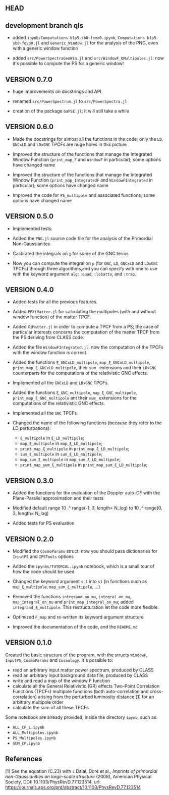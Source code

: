 ## HEAD


## development branch qls

- added `ipynb/Computations_b1p5-sb0-fevo0.ipynb`, `Computations_b1p5-sb0-fevo0.jl` and `Generic_Window.jl` for the analysis of the PNG, even with a generic window function

- added `src/PowerSpectraGenWin.jl` and `src/WindowF_QMultipoles.jl`: now it's possible to compute the PS for a generic window!


## VERSION 0.7.0

- huge improvements on docstrings and API.

- renamed `src/PowerSpectrum.jl` to `src/PowerSpectra.jl`

- creation of the package `GaPSE.jl`; it will still take a while

## VERSION 0.6.0

- Made the docstrings for almost all the functions in the code; only the `LD`, `GNCxLD` and `LDxGNC` TPCFs are huge holes in this picture

- Improved the structure of the functions that manage the Integrated Window Function (`print_map_F` and `WindowF` in particular); some options have changed name
  
- Improved the structure of the functions that manage the Integrated Window Function (`print_map_IntegratedF` and `WindowFIntegrated` in particular); some options have changed name

- Improved the code for `PS_multipole` and associated functions; some options have changed name

## VERSION 0.5.0

- Implemented tests.

- Added the `PNG.jl` source code file for the analysis of the Primordial Non-Gaussianites

- Calibrated the integrals on `χ` for some of the GNC terms

- Now you can compute the integral on `μ` (for `GNC`, `LD`,  `GNCxLD` and `LDxGNC` TPCFs) through three algorithms,and you can specify with one to use with the keyword argument `alg`:  `:quad`, `:lobatto`, and `:trap`.

## VERSION 0.4.0

- Added tests for all the previous features.

- Added `PPXiMatter.jl` for calculating the multipoles (with and without window function) of the matter TPCF.

- Added `XiMatter.jl` in order to compute a TPCF from a PS; the case of particular interests concerns the computation of the matter TPCF from the PS deriving from CLASS code.

- Added the file `WindowFIntegrated.jl`: now the computation of the TPCFs with the window function is correct.

- Added the functions `ξ_GNCxLD_multipole`, `map_ξ_GNCxLD_multipole`, `print_map_ξ_GNCxLD_multipole`, their `sum_` extensions and their `LDxGNC` counterparts for the computations of the relativistic GNC effects.

- Implemented all the `GNCxLD` and `LDxGNC` TPCFs.
  
- Added the functions `ξ_GNC_multipole`, `map_ξ_GNC_multipole`, `print_map_ξ_GNC_multipole` ant their `sum_` extensions for the computations of the relativistic GNC effects.

- Implemented all the `GNC` TPCFs.
  
- Changed the name of the following functions (because they refer to the LD perturbations):
  -  `ξ_multipole` in `ξ_LD_multipole`;
  -  `map_ξ_multipole` in `map_ξ_LD_multipole`;
  -  `print_map_ξ_multipole` in `print_map_ξ_LD_multipole`;
  -  `sum_ξ_multipole` in `sum_ξ_LD_multipole`;
  -  `map_sum_ξ_multipole` in `map_sum_ξ_LD_multipole`;
  -  `print_map_sum_ξ_multipole` in `print_map_sum_ξ_LD_multipole`;


## VERSION 0.3.0

- Added the functions for the evaluation of the Doppler auto-CF with the Plane-Parallel approximation and their tests

- Modified default range 10 .^ range(-1, 3, length= N_log) to  10 .^ range(0, 3, length= N_log) 

- Added tests for PS evaluation


## VERSION 0.2.0

- Modified the `CosmoParams` struct: now you should pass dictionaries for `InputPS` and `IPSTools` options

- Added the `ipynbs/TUTORIAL.ipynb` notebook, which is a small tour of how the code should be used

- Changed the keyword argument `s_1` into `s1` (in functions such as `map_ξ_multipole`, `map_sum_ξ_multipole`, ...)

- Removed the functions `integrand_on_mu`, `integral_on_mu`, `map_integral_on_mu` and `print_map_integral_on_mu`; added `integrand_ξ_multipole`. This restructuration let the code more flexible.

- Optimized `F_map` and re-written its keyword argument structure

- Improved the documentation of the code, and the `README.md`



## VERSION 0.1.0

Created the basic structure of the program, with the structs `WindowF`, `InputPS`, `CosmoParams` and `Cosmology`.
It's possible to:
- read an arbitrary input matter power spectrum, produced by CLASS
- read an arbitrary input background data file, produced by CLASS
- write and read a map of the window F function
- calculate all the General Relativistic (GR) effects Two-Point Correlation Functions (TPCFs) multipole functions (both auto-correlation and cross-correlation) arising from the perturbed luminosity distance [[1]](#1) for an arbitrary multipole order 
- calculate the sum of all these TPCFs

Some notebook are already provided, inside the directory `ipynb`, such as:
- `ALL_CF_L.ipynb`
- `ALL_Multipoles.ipynb`
- `PS_Multipoles.ipynb`
- `SUM_CF.ipynb`
  


## References

<a id="1">[1]</a> 
See the equation (C.23) with ``s`` Dalal, Doré et al., _Imprints of primordial non-Gaussianities on large-scale structure_ (2008), American Physical Society, DOI: 10.1103/PhysRevD.77.123514, 
url: https://journals.aps.org/prd/abstract/10.1103/PhysRevD.77.123514
